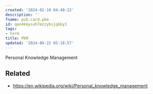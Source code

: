 ```yaml
---
created: '2024-02-10 04:40:22'
description: ''
fname: pub.card.pkm
id: qan4kmysxh7mzzybsjqkby1
tags:
- term
title: PKM
updated: '2024-08-22 05:18:57'
---
```


Personal Knowledge Management

<!--more-->
## Related

- <https://en.wikipedia.org/wiki/Personal_knowledge_management>